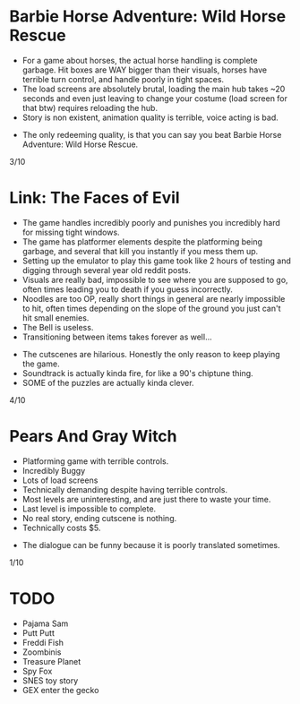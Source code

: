 Barbie Horse Adventure: Wild Horse Rescue
=========================================
- For a game about horses, the actual horse handling is complete garbage. Hit
  boxes are WAY bigger than their visuals, horses have terrible turn control,
  and handle poorly in tight spaces.
- The load screens are absolutely brutal, loading the main hub takes ~20 seconds
  and even just leaving to change your costume (load screen for that btw)
  requires reloading the hub.
- Story is non existent, animation quality is terrible, voice acting is bad.
+ The only redeeming quality, is that you can say you beat
  Barbie Horse Adventure: Wild Horse Rescue.

3/10

Link: The Faces of Evil
========================
- The game handles incredibly poorly and punishes you
  incredibly hard for missing tight windows.
- The game has platformer elements despite the platforming
  being garbage, and several that kill you instantly if
  you mess them up.
- Setting up the emulator to play this game took like 2
  hours of testing and digging through several year old
  reddit posts.
- Visuals are really bad, impossible to see where you are
  supposed to go, often times leading you to death if you
  guess incorrectly.
- Noodles are too OP, really short things in general are
  nearly impossible to hit, often times depending on the
  slope of the ground you just can't hit small enemies.
- The Bell is useless.
- Transitioning between items takes forever as well...
+ The cutscenes are hilarious. Honestly the only reason to
  keep playing the game.
+ Soundtrack is actually kinda fire, for like a 90's
  chiptune thing.
+ SOME of the puzzles are actually kinda clever.

4/10

Pears And Gray Witch
=====================
- Platforming game with terrible controls.
- Incredibly Buggy
- Lots of load screens
- Technically demanding despite having terrible controls.
- Most levels are uninteresting, and are just there to
  waste your time.
- Last level is impossible to complete.
- No real story, ending cutscene is nothing.
- Technically costs $5.
+ The dialogue can be funny because it is poorly
  translated sometimes.

1/10


TODO
=====
* Pajama Sam
* Putt Putt
* Freddi Fish
* Zoombinis
* Treasure Planet
* Spy Fox
* SNES toy story
* GEX enter the gecko
